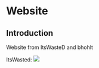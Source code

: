 # Website

## Introduction
Website from  ItsWasteD and bhohlt

ItsWasted:
![](https://avatars3.githubusercontent.com/u/18613337?v=3&s=460)